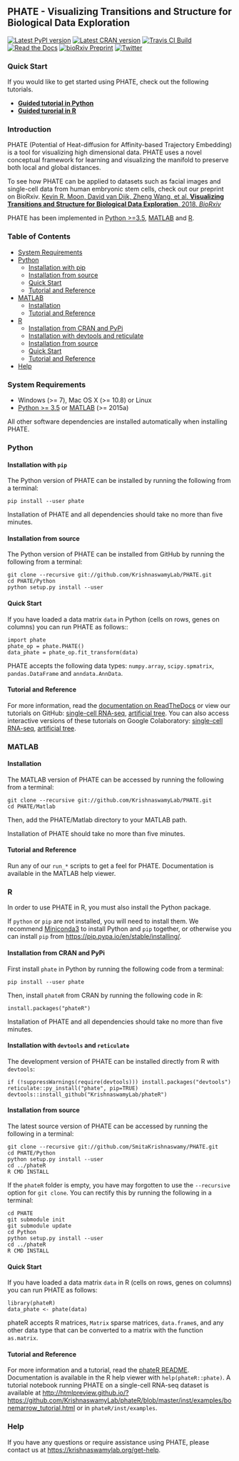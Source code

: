 PHATE - Visualizing Transitions and Structure for Biological Data Exploration
---------------------------------------------------------------------------

[![Latest PyPI version](https://img.shields.io/pypi/v/phate.svg)](https://pypi.org/project/phate/)
[![Latest CRAN version](https://img.shields.io/cran/v/phateR.svg)](https://cran.r-project.org/package=phateR)
[![Travis CI Build](https://api.travis-ci.com/KrishnaswamyLab/phate.svg?branch=master)](https://travis-ci.com/KrishnaswamyLab/PHATE)
[![Read the Docs](https://img.shields.io/readthedocs/phate.svg)](https://phate.readthedocs.io/)
[![bioRxiv Preprint](https://zenodo.org/badge/DOI/10.1101/120378.svg)](https://www.biorxiv.org/content/early/2017/12/01/120378)
[![Twitter](https://img.shields.io/twitter/follow/KrishnaswamyLab.svg?style=social&label=Follow)](https://twitter.com/KrishnaswamyLab)

### Quick Start
If you would like to get started using PHATE, check out the following tutorials.

* [**Guided tutorial in Python**](http://nbviewer.jupyter.org/github/KrishnaswamyLab/PHATE/blob/master/Python/tutorial/EmbryoidBody.ipynb)  
* [**Guided turorial in R**](http://htmlpreview.github.io/?https://github.com/KrishnaswamyLab/phateR/blob/master/inst/examples/bonemarrow_tutorial.html)

### Introduction

PHATE (Potential of Heat-diffusion for Affinity-based Trajectory Embedding) is a tool for visualizing high dimensional data. PHATE uses a novel conceptual framework for learning and visualizing the manifold to preserve both local and global distances.

To see how PHATE can be applied to datasets such as facial images and single-cell data from human embryonic stem cells, check out our preprint on BioRxiv.
[Kevin R. Moon, David van Dijk, Zheng Wang, et al. **Visualizing Transitions and Structure for Biological Data Exploration**. 2018. *BioRxiv*](https://doi.org/10.1101/120378)

PHATE has been implemented in [Python >=3.5](#python), [MATLAB](#matlab) and [R](#r).

### Table of Contents

* [System Requirements](#system-requirements)
* [Python](#python)
    * [Installation with pip](#installation-with-pip)
    * [Installation from source](#installation-from-source)
    * [Quick Start](#quick-start)
    * [Tutorial and Reference](#tutorial-and-reference)
* [MATLAB](#matlab)
    * [Installation](#installation)
    * [Tutorial and Reference](#tutorial-and-reference-1)
* [R](#r)
    * [Installation from CRAN and PyPi](#installation-from-cran-and-pypi)
    * [Installation with devtools and reticulate](#installation-with-devtools-and-reticulate)
    * [Installation from source](#installation-from-source-1)
    * [Quick Start](#quick-start-1)
    * [Tutorial and Reference](#tutorial-and-reference-2)
* [Help](#help)

### System Requirements

* Windows (>= 7), Mac OS X (>= 10.8) or Linux
* [Python >= 3.5](https://www.python.org/downloads/) or [MATLAB](https://www.mathworks.com/products/matlab.html) (>= 2015a)

All other software dependencies are installed automatically when installing PHATE.

### Python

#### Installation with `pip`

The Python version of PHATE can be installed by running the following from a terminal:

    pip install --user phate

Installation of PHATE and all dependencies should take no more than five minutes.

#### Installation from source

The Python version of PHATE can be installed from GitHub by running the following from a terminal:

    git clone --recursive git://github.com/KrishnaswamyLab/PHATE.git
    cd PHATE/Python
    python setup.py install --user

#### Quick Start

If you have loaded a data matrix `data` in Python (cells on rows, genes on columns) you can run PHATE as follows::

    import phate
    phate_op = phate.PHATE()
    data_phate = phate_op.fit_transform(data)

PHATE accepts the following data types: `numpy.array`, `scipy.spmatrix`, `pandas.DataFrame` and `anndata.AnnData`.

#### Tutorial and Reference

For more information, read the [documentation on ReadTheDocs](http://phate.readthedocs.io/) or view our tutorials on GitHub: [single-cell RNA-seq](http://nbviewer.jupyter.org/github/KrishnaswamyLab/PHATE/blob/master/Python/tutorial/EmbryoidBody.ipynb), [artificial tree](http://nbviewer.jupyter.org/github/KrishnaswamyLab/PHATE/blob/master/Python/tutorial/PHATE_tree.ipynb). You can also access interactive versions of these tutorials on Google Colaboratory: [single-cell RNA-seq](https://colab.research.google.com/github/KrishnaswamyLab/PHATE/blob/master/Python/tutorial/EmbryoidBody.ipynb), [artificial tree](https://colab.research.google.com/github/KrishnaswamyLab/PHATE/blob/master/Python/tutorial/PHATE_tree.ipynb).

### MATLAB

#### Installation

The MATLAB version of PHATE can be accessed by running the following from a terminal:

    git clone --recursive git://github.com/KrishnaswamyLab/PHATE.git
    cd PHATE/Matlab

Then, add the PHATE/Matlab directory to your MATLAB path.

Installation of PHATE should take no more than five minutes.

#### Tutorial and Reference

Run any of our `run_*` scripts to get a feel for PHATE. Documentation is available in the MATLAB help viewer.

### R

In order to use PHATE in R, you must also install the Python package.

If `python` or `pip` are not installed, you will need to install them. We recommend [Miniconda3](https://conda.io/miniconda.html) to install Python and `pip` together, or otherwise you can install `pip` from https://pip.pypa.io/en/stable/installing/.

#### Installation from CRAN and PyPi

First install `phate` in Python by running the following code from a terminal:

    pip install --user phate

Then, install `phateR` from CRAN by running the following code in R:

    install.packages("phateR")

Installation of PHATE and all dependencies should take no more than five minutes.

#### Installation with `devtools` and `reticulate`

The development version of PHATE can be installed directly from R with `devtools`:

    if (!suppressWarnings(require(devtools))) install.packages("devtools")
    reticulate::py_install("phate", pip=TRUE)
    devtools::install_github("KrishnaswamyLab/phateR")

#### Installation from source

The latest source version of PHATE can be accessed by running the following in a terminal:

    git clone --recursive git://github.com/SmitaKrishnaswamy/PHATE.git
    cd PHATE/Python
    python setup.py install --user
    cd ../phateR
    R CMD INSTALL

If the `phateR` folder is empty, you have may forgotten to use the `--recursive` option for `git clone`. You can rectify this by running the following in a terminal:

    cd PHATE
    git submodule init
    git submodule update
    cd Python
    python setup.py install --user
    cd ../phateR
    R CMD INSTALL

#### Quick Start

If you have loaded a data matrix `data` in R (cells on rows, genes on columns) you can run PHATE as follows:

    library(phateR)
    data_phate <- phate(data)

phateR accepts R matrices, `Matrix` sparse matrices, `data.frame`s, and any other data type that can be converted to a matrix with the function `as.matrix`.

#### Tutorial and Reference

For more information and a tutorial, read the [phateR README](https://github.com/KrishnaswamyLab/phateR). Documentation is available in the R help viewer with `help(phateR::phate)`. A tutorial notebook running PHATE on a single-cell RNA-seq dataset is available at <http://htmlpreview.github.io/?https://github.com/KrishnaswamyLab/phateR/blob/master/inst/examples/bonemarrow_tutorial.html> or in `phateR/inst/examples`.

### Help

If you have any questions or require assistance using PHATE, please contact us at <https://krishnaswamylab.org/get-help>.
